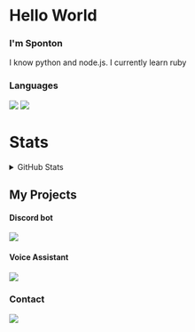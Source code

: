 # Hello World
<h3>I'm Sponton</h3>
I know python and node.js.
I currently learn ruby

<h3>Languages</h3>
<div>
  <img src="https://img.shields.io/badge/python-v.3.9-blue?style=for-the-badge&logo=appveyor" />
  <img src="https://img.shields.io/badge/node.js-v.16-green?style=for-the-badge&logo=appveyor" />
</div>
 
 # Stats
<details>
 <summary>GitHub Stats</summary>
 <br>
 <img align="left" alt="Sponton1x's GitHub Stats" src="https://github-readme-stats.vercel.app/api?username=Sponton1x&show_icons=true&hide_border=true&theme=radical" />
</details>

<h2>My Projects</h2>
<h4>Discord bot</h4>
<div>
  <img href="https://github.com/Sponton1x/Discord.bot" src="https://github-readme-stats.vercel.app/api/pin?username=Sponton1x&repo=Discord.bot&title_color=1fbf27&icon_color=f9f9f9&text_color=9f9f9f&bg_color=151515"/>
</div>

<h4>Voice Assistant</h4>
<div>
  <img href="https://github.com/Sponton1x/Discord.bot" src="https://github-readme-stats.vercel.app/api/pin?username=Sponton1x&repo=Voice-Assistant&title_color=1fbf27&icon_color=f9f9f9&text_color=9f9f9f&bg_color=151515"/>
</div>

<h3>Contact</h3> 
<div>
  <img src="https://img.shields.io/badge/Discord-%235865F2.svg?style=for-the-badge&logo=discord&logoColor=white?style=for-the-badge&logo=appveyor" />
</div>
